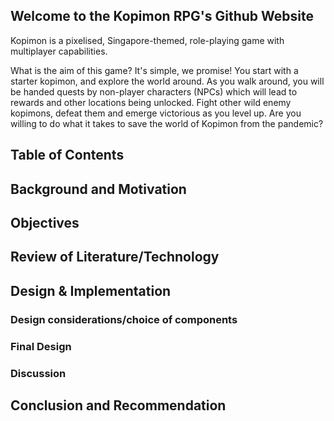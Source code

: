 ## Welcome to the Kopimon RPG's Github Website

Kopimon is a pixelised, Singapore-themed, role-playing game with multiplayer capabilities. 

What is the aim of this game? It's simple, we promise! You start with a starter kopimon, and explore the world around. As you walk around, you will be handed quests by non-player characters (NPCs) which will lead to rewards and other locations being unlocked. Fight other wild enemy kopimons, defeat them and emerge victorious as you level up. Are you willing to do what it takes to save the world of Kopimon from the pandemic?

## Table of Contents


## Background and Motivation

## Objectives


## Review of Literature/Technology


## Design & Implementation
### Design considerations/choice of components

### Final Design

### Discussion


## Conclusion and Recommendation

